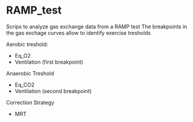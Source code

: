 # RAMP_test
Scrips to analyze gas exchange data from a RAMP test
The breakpoints in the gas exchage curves allow to identify exercise tresholds

Aerobic treshold:
- Eq_O2
- Ventilation (first breakpoint)

Anaerobic Treshold
- Eq_CO2
- Ventilation (second breakpoint)

Correction Strategy
- MRT
  
